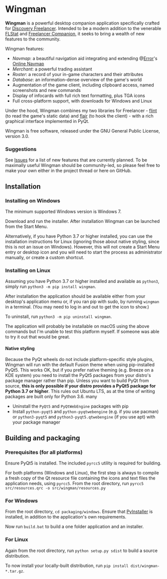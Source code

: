 # Wingman

**Wingman** is a powerful desktop companion application specifically crafted for [Discovery Freelancer](https://discoverygc.com/). Intended to be a modern addition to the venerable [FLStat](http://adoxa.altervista.org/freelancer/tools.html#flstat) and [Freelancer Companion](http://wiz0u.free.fr/prog/flc/), it seeks to bring a wealth of new features to the community.

Wingman features:

- *Navmap*: a beautiful navigation aid integrating and extending @[Error](https://github.com/AudunVN)'s [Online Navmap](https://github.com/AudunVN/Navmap)
- *Merchant*: a powerful trading assistant
- *Roster*: a record of your in-game characters and their attributes
- *Database*: an information-dense overview of the game's world
- Augmentation of the game client, including clipboard access, named screenshots and new commands
- Display of infocards with full rich text formatting, plus TGA icons
- Full cross-platform support, with downloads for Windows and Linux

Under the hood, Wingman combines my two libraries for Freelancer - [flint](https://github.com/biqqles/flint) (to read the game's static data) and [flair](https://github.com/biqqles/flair) (to hook the client) - with a rich graphical interface implemented in PyQt.

Wingman is free software, released under the GNU General Public License, version 3.0.

### Suggestions
See [Issues](https://github.com/biqqles/wingman/issues?q=is%3Aissue+is%3Aopen+label%3A%22feature+request%22) for a list of new features that are currently planned. To be maximally useful Wingman should be community-led, so please feel free to make your own either in the project thread or here on GitHub.


## Installation
### Installing on Windows
The minimum supported Windows version is Windows 7.

Download and run the installer. After installation Wingman can be launched from the Start Menu.

Alternatively, if you have Python 3.7 or higher installed, you can use the installation instructions for Linux (ignoring those about native styling, since this is not an issue on Windows). However, this will not create a Start Menu entry or desktop icon and you will need to start the process as administrator manually, or create a custom shortcut.

### Installing on Linux
Assuming you have Python 3.7 or higher installed and available as `python3`, simply run `python3 -m pip install wingman`.

After installation the application should be available either from your desktop's application menu or, if you ran pip with sudo, by running `wingman` in a terminal. (You may need to log in and out to get the icon to show.)

To uninstall, run `python3 -m pip uninstall wingman`.

The application will probably be installable on macOS using the above commands but I'm unable to test this platform myself. If someone was able to try it out that would be great.

#### Native styling
Because the PyQt wheels do not include platform-specific style plugins, Wingman will run with the default Fusion theme when using pip-installed PyQt5. This works OK, but if you prefer native theming (e.g. Breeze on a KDE system) you need to install the PyQt5 packages from your distro's package manager rather than pip. Unless you want to build PyQt from source, **this is only possible if your distro provides a PyQt5 package for Python 3.7 or higher**. This rules out Ubuntu LTS, as at the time of writing packages are built only for Python 3.6.
many
- Uninstall the `PyQt5` and `PyQtWebEngine` packages with pip
- Install `python-pyqt5` and `python-pyqtwebengine` (e.g. if you use pacman) or `python3-pyqt5` and `python3-pyqt5.qtwebengine` (if you use apt) with your package manager


## Building and packaging
### Prerequisites (for all platforms)
Ensure PyQt5 is installed. The included `pyrcc5` utility is required for building.

For both platforms (Windows and Linux), the first step is always to compile a fresh copy of the Qt resource file containing the icons and text files the application needs, using `pyrcc5`. From the root directory, run `pyrcc5 src/resources.qrc -o src/wingman/resources.py`

### For Windows
From the root directory, `cd packaging/windows`. Ensure that [PyInstaller](https://pyinstaller.readthedocs.io/en/stable/) is installed, in addition to the application's own requirements.

Now run `build.bat` to build a one folder application and an installer.

### For Linux
Again from the root directory, run `python setup.py sdist` to build a source distribution.

To now install your locally-built distribution, run `pip install dist/wingman-*.tar.gz`.
